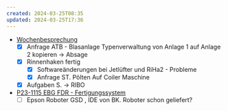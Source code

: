 ```yaml
---
created: 2024-03-25T08:35
updated: 2024-03-25T17:36
---
```

- [Wochenbesprechung](../pages/Besprechungen/Wochenbesprechung.md)
	- [x] Anfrage ATB - Blasanlage Typenverwaltung von Anlage 1 auf Anlage 2 kopieren -> Absage
	- [x] Rinnenhaken fertig
		- [x] Softwareänderungen bei Jetlüfter und RiHa2 - Probleme
		- [x] Anfrage ST. Pölten Auf Coiler Maschine
	- [x] Aufgaben S. -> RIBO
- [P23-1115 EBG FDR - Fertigungssystem](../pages/Projekte/BK%20EBG%20FDR%20Fertigungssystem/P23-1115%20EBG%20FDR%20-%20Fertigungssystem.md)
	- [ ] Epson Roboter GSD , IDE von BK. Roboter schon geliefert?